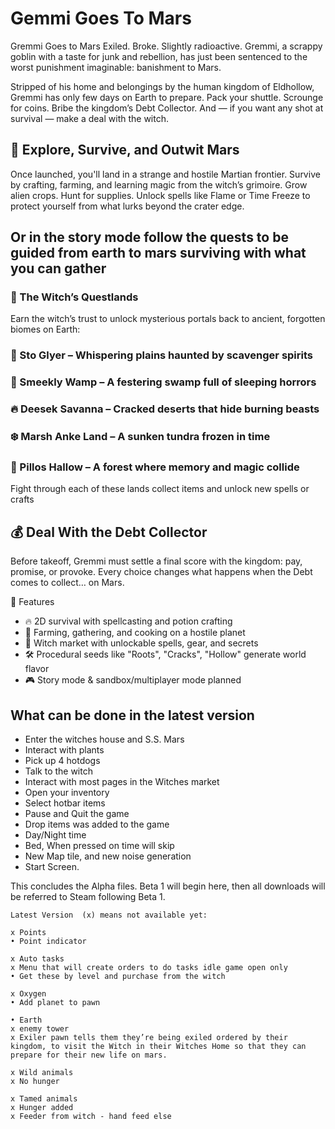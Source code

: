 # Gemmi Goes To Mars


Gremmi Goes to Mars
Exiled. Broke. Slightly radioactive.
Gremmi, a scrappy goblin with a taste for junk and rebellion, has just been sentenced to the worst punishment imaginable: banishment to Mars.

Stripped of his home and belongings by the human kingdom of Eldhollow, Gremmi has only few days on Earth
to prepare. Pack your shuttle. Scrounge for coins. Bribe the kingdom’s Debt Collector.
And — if you want any shot at survival — make a deal with the witch.

## 🌌 Explore, Survive, and Outwit Mars
Once launched, you'll land in a strange and hostile Martian frontier. Survive by crafting, farming,
and learning magic from the witch’s grimoire. Grow alien crops. Hunt for supplies.
Unlock spells like Flame or Time Freeze to protect yourself from what lurks beyond the crater edge.

## Or in the story mode follow the quests to be guided from earth to mars surviving with what you can gather

### 🔮 The Witch’s Questlands
Earn the witch’s trust to unlock mysterious portals back to ancient, forgotten biomes on Earth:

### 🌾 Sto Glyer – Whispering plains haunted by scavenger spirits

### 🌿 Smeekly Wamp – A festering swamp full of sleeping horrors

### 🔥 Deesek Savanna – Cracked deserts that hide burning beasts

### ❄️ Marsh Anke Land – A sunken tundra frozen in time

### 🌲 Pillos Hallow – A forest where memory and magic collide

Fight through each of these lands collect items and unlock new spells or crafts

## 💰 Deal With the Debt Collector
Before takeoff, Gremmi must settle a final score with the kingdom: pay, promise, or provoke.
Every choice changes what happens when the Debt comes to collect… on Mars.

🧪 Features
* 🔥 2D survival with spellcasting and potion crafting
* 🌱 Farming, gathering, and cooking on a hostile planet
* 🧙 Witch market with unlockable spells, gear, and secrets
* 🛠️ Procedural seeds like "Roots", "Cracks", "Hollow" generate world flavor
* 🎮 Story mode & sandbox/multiplayer mode planned


## What can be done in the latest version
* Enter the witches house and S.S. Mars
* Interact with plants
* Pick up 4 hotdogs
* Talk to the witch
* Interact with most pages in the Witches market
* Open your inventory
* Select hotbar items
* Pause and Quit the game
* Drop items was added to the game
* Day/Night time
* Bed, When pressed on time will skip
* New Map tile, and new noise generation
* Start Screen. 

This concludes the Alpha files. Beta 1 will begin here, then all downloads will be 
referred to Steam following Beta 1.



    Latest Version  (x) means not available yet:

    x Points
    • Point indicator

    x Auto tasks
    x Menu that will create orders to do tasks idle game open only
    • Get these by level and purchase from the witch

    x Oxygen
    • Add planet to pawn

    • Earth
    x enemy tower
    x Exiler pawn tells them they’re being exiled ordered by their kingdom, to visit the Witch in their Witches Home so that they can prepare for their new life on mars.

    x Wild animals
    x No hunger

    x Tamed animals
    x Hunger added
    x Feeder from witch - hand feed else